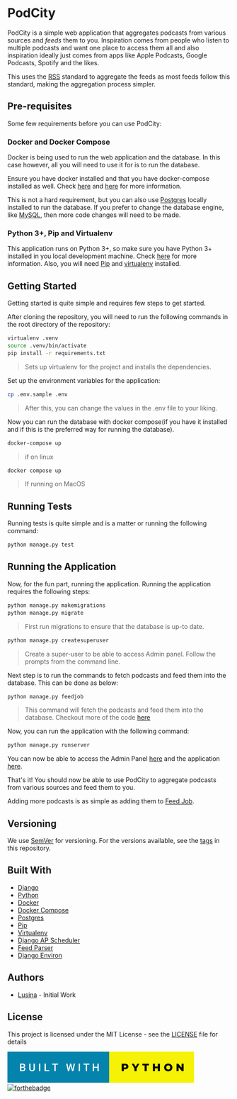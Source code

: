 # PodCity

PodCity is a simple web application that aggregates podcasts from various sources and _feeds_ them to you.
Inspiration comes from people who listen to multiple podcasts and want one place to access them all and also inspiration
ideally just comes from apps like Apple Podcasts, Google Podcasts, Spotify and the likes.

This uses the [RSS](https://en.wikipedia.org/wiki/RSS_%28standard%29) standard to aggregate the feeds as most feeds
follow this standard, making the aggregation process simpler.

## Pre-requisites

Some few requirements before you can use PodCity:

### Docker and Docker Compose

Docker is being used to run the web application and the database. In this case however, all you will need to use it for
is to run the database.

Ensure you have docker installed and that you have docker-compose installed as well. Check [here](https://www.docker.com/)
and [here](https://docs.docker.com/compose/) for more information.

This is not a hard requirement, but you can also use [Postgres](https://www.postgresql.org/) locally installed to
run the database. If you prefer to change the database engine, like [MySQL](https://www.mysql.com/), then more code
changes will need to be made.

### Python 3+, Pip and Virtualenv

This application runs on Python 3+, so make sure you have Python 3+ installed in you local development machine. Check
[here](https://www.python.org/downloads/) for more information. Also, you will need [Pip](https://pypi.org/project/pip/)
and [virtualenv](https://virtualenv.pypa.io/) installed.

## Getting Started

Getting started is quite simple and requires few steps to get started.

After cloning the repository, you will need to run the following commands in the root directory of the repository:

```bash
virtualenv .venv
source .venv/bin/activate
pip install -r requirements.txt
```

> Sets up virtualenv for the project and installs the dependencies.

Set up the environment variables for the application:

```bash
cp .env.sample .env
```

> After this, you can change the values in the .env file to your liking.

Now you can run the database with docker compose(if you have it installed and if this is the preferred way for running
the database).

```bash
docker-compose up
```

> if on linux


```bash
docker compose up
```

> If running on MacOS

## Running Tests

Running tests is quite simple and is a matter or running the following command:

```bash
python manage.py test
```

## Running the Application

Now, for the fun part, running the application. Running the application requires the following steps:

```bash
python manage.py makemigrations
python manage.py migrate
```

> First run migrations to ensure that the database is up-to date.

```bash
python manage.py createsuperuser
```

> Create a super-user to be able to access Admin panel. Follow the prompts from the command line.

Next step is to run the commands to fetch podcasts and feed them into the database. This can be done
as below:

```bash
python manage.py feedjob
```

> This command will fetch the podcasts and feed them into the database. Checkout more of the code [here](./podcasts/management/commands/feedjob.py)

Now, you can run the application with the following command:

```bash
python manage.py runserver
```

You can now be able to access the Admin Panel [here](http://localhost:8000/admin) and the application [here](http://localhost:8000/).

That's it! You should now be able to use PodCity to aggregate podcasts from various sources and feed them to you.

Adding more podcasts is as simple as adding them to [Feed Job](./podcasts/management/commands/feedjob.py).

## Versioning

We use [SemVer](http://semver.org/) for versioning. For the versions available, see the [tags](https://github.com/SanctumLabs/podcity/releases)
in this repository.

## Built With

- [Django](https://www.djangoproject.com/)
- [Python](https://www.python.org/)
- [Docker](https://www.docker.com/)
- [Docker Compose](https://docs.docker.com/compose/)
- [Postgres](https://www.postgresql.org/)
- [Pip](https://pypi.org/project/pip/)
- [Virtualenv](https://virtualenv.pypa.io/)
- [Django AP Scheduler](https://github.com/jcass77/django-apscheduler)
- [Feed Parser](https://pythonhosted.org/feedparser/)
- [Django Environ](https://django-environ.readthedocs.io/)

## Authors

- [Lusina](https://github.com/BrianLusina) -  Initial Work

## License

This project is licensed under the MIT License - see the [LICENSE](./LICENSE) file for details

![forthebadge](./docs/images/built-with-python.svg)
[![forthebadge](https://forthebadge.com/images/badges/built-with-love.svg)](https://forthebadge.com)
